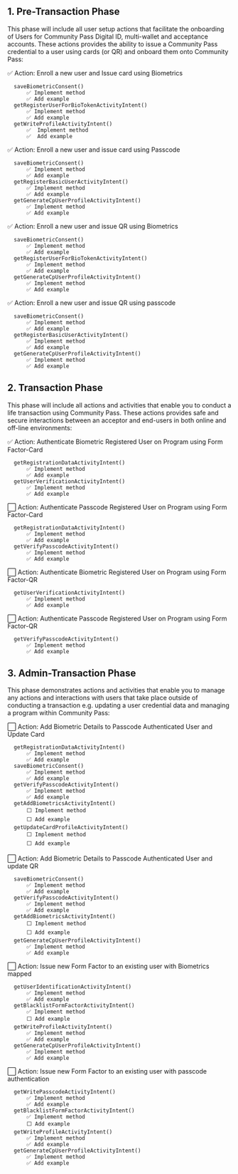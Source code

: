 ## 1. Pre-Transaction Phase

This phase will include all user setup actions that facilitate the onboarding of Users for Community Pass Digital ID, multi-wallet and acceptance accounts. These actions provides the ability to issue a Community Pass credential to a user using cards (or QR) and onboard them onto Community Pass:

✅ Action: Enroll a new user and Issue card using Biometrics

      saveBiometricConsent()
          ✅ Implement method
          ✅ Add example
      getRegisterUserForBioTokenActivityIntent()
          ✅ Implement method
          ✅ Add example
      getWriteProfileActivityIntent()
          ✅  Implement method
          ✅  Add example

✅ Action: Enroll a new user and issue card using Passcode

      saveBiometricConsent()
          ✅ Implement method
          ✅ Add example
      getRegisterBasicUserActivityIntent()
          ✅ Implement method
          ✅ Add example
      getGenerateCpUserProfileActivityIntent()
          ✅ Implement method
          ✅ Add example

✅ Action: Enroll a new user and issue QR using Biometrics

      saveBiometricConsent()
          ✅ Implement method
          ✅ Add example
      getRegisterUserForBioTokenActivityIntent()
          ✅ Implement method
          ✅ Add example
      getGenerateCpUserProfileActivityIntent()
          ✅ Implement method
          ✅ Add example

✅ Action: Enroll a new user and issue QR using passcode

      saveBiometricConsent()
          ✅ Implement method
          ✅ Add example
      getRegisterBasicUserActivityIntent()
          ✅ Implement method
          ✅ Add example
      getGenerateCpUserProfileActivityIntent()
          ✅ Implement method
          ✅ Add example

## 2. Transaction Phase

This phase will include all actions and activities that enable you to conduct a life transaction using Community Pass. These actions provides safe and secure interactions between an acceptor and end-users in both online and off-line environments:

✅ Action: Authenticate Biometric Registered User on Program using Form Factor-Card

      getRegistrationDataActivityIntent()
          ✅ Implement method
          ✅ Add example
      getUserVerificationActivityIntent()
          ✅ Implement method
          ✅ Add example

⬜ Action: Authenticate Passcode Registered User on Program using Form Factor-Card

      getRegistrationDataActivityIntent()
          ✅ Implement method
          ✅ Add example
      getVerifyPasscodeActivityIntent()
          ✅ Implement method
          ✅ Add example

⬜ Action: Authenticate Biometric Registered User on Program using Form Factor-QR

      getUserVerificationActivityIntent()
          ✅ Implement method
          ✅ Add example

⬜ Action: Authenticate Passcode Registered User on Program using Form Factor-QR

      getVerifyPasscodeActivityIntent()
          ✅ Implement method
          ✅ Add example

## 3. Admin-Transaction Phase

This phase demonstrates actions and activities that enable you to manage any actions and interactions with users that take place outside of conducting a transaction e.g. updating a user credential data and managing a program within Community Pass:

⬜ Action: Add Biometric Details to Passcode Authenticated User and Update Card

      getRegistrationDataActivityIntent()
          ✅ Implement method
          ✅ Add example
      saveBiometricConsent()
          ✅ Implement method
          ✅ Add example
      getVerifyPasscodeActivityIntent()
          ✅ Implement method
          ✅ Add example
      getAddBiometricsActivityIntent()
          ⬜ Implement method
          ⬜ Add example
      getUpdateCardProfileActivityIntent()
          ⬜ Implement method
          ⬜ Add example

⬜ Action: Add Biometric Details to Passcode Authenticated User and update QR

      saveBiometricConsent()
          ✅ Implement method
          ✅ Add example
      getVerifyPasscodeActivityIntent()
          ✅ Implement method
          ✅ Add example
      getAddBiometricsActivityIntent()
          ⬜ Implement method
          ⬜ Add example
      getGenerateCpUserProfileActivityIntent()
          ✅ Implement method
          ✅ Add example

⬜ Action: Issue new Form Factor to an existing user with Biometrics mapped

      getUserIdentificationActivityIntent()
          ✅ Implement method
          ✅ Add example
      getBlacklistFormFactorActivityIntent()
          ✅ Implement method
          ⬜ Add example
      getWriteProfileActivityIntent()
          ✅ Implement method
          ✅ Add example
      getGenerateCpUserProfileActivityIntent()
          ✅ Implement method
          ✅ Add example

⬜ Action: Issue new Form Factor to an existing user with passcode authentication

      getWritePasscodeActivityIntent()
          ✅ Implement method
          ✅ Add example
      getBlacklistFormFactorActivityIntent()
          ✅ Implement method
          ⬜ Add example
      getWriteProfileActivityIntent()
          ✅ Implement method
          ✅ Add example
      getGenerateCpUserProfileActivityIntent()
          ✅ Implement method
          ✅ Add example
